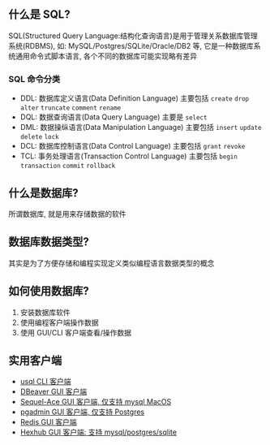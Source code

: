 ## 什么是 SQL?

SQL(Structured Query Language:结构化查询语言)是用于管理关系数据库管理系统(RDBMS), 如: MySQL/Postgres/SQLite/Oracle/DB2 等,
它是一种数据库系统通用命令式脚本语言, 各个不同的数据库可能实现略有差异

### SQL 命令分类

- DDL: 数据库定义语言(Data Definition Language) 主要包括 `create` `drop` `alter` `truncate` `comment` `rename`
- DQL: 数据查询语言(Data Query Language) 主要是 `select`
- DML: 数据操纵语言(Data Manipulation Language) 主要包括 `insert` `update` `delete` `lock`
- DCL: 数据库控制语言(Data Control Language) 主要包括 `grant` `revoke`
- TCL: 事务处理语言(Transaction Control Language) 主要包括 `begin transaction` `commit` `rollback`

## 什么是数据库?

所谓数据库, 就是用来存储数据的软件

## 数据库数据类型?

其实是为了方便存储和编程实现定义类似编程语言数据类型的概念

## 如何使用数据库?

1. 安装数据库软件
2. 使用编程客户端操作数据
3. 使用 GUI/CLI 客户端查看/操作数据

## 实用客户端

- [usql CLI 客户端](https://github.com/xo/usql)
- [DBeaver GUI 客户端](https://dbeaver.io/)
- [Sequel-Ace GUI 客户端, 仅支持 mysql MacOS](https://github.com/Sequel-Ace/Sequel-Ace)
- [pgadmin GUI 客户端, 仅支持 Postgres](https://github.com/pgadmin-org/pgadmin4)
- [Redis GUI 客户端](https://github.com/qishibo/AnotherRedisDesktopManager)
- [Hexhub GUI 客户端: 支持 mysql/postgres/sqlite](https://www.hexhub.cn/)
